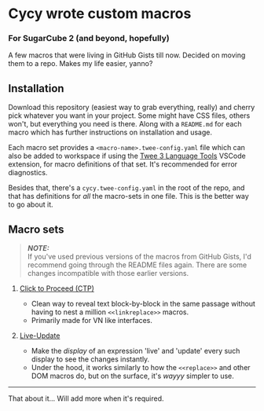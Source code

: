 # Cycy wrote custom macros
### For SugarCube 2 (and beyond, hopefully)

A few macros that were living in GitHub Gists till now. Decided on moving them to a repo. Makes my life easier, yanno?

## Installation

Download this repository (easiest way to grab everything, really) and cherry pick whatever you want in your project. Some might have CSS files, others won't, but everything you need is there. Along with a `README.md` for each macro which has further instructions on installation and usage.

Each macro set provides a `<macro-name>.twee-config.yaml` file which can also be added to workspace if using the [Twee 3 Language Tools](https://marketplace.visualstudio.com/items?itemName=cyrusfirheir.twee3-language-tools) VSCode extension, for macro definitions of that set. It's recommended for error diagnostics.

Besides that, there's a `cycy.twee-config.yaml` in the root of the repo, and that has definitions for *all* the macro-sets in one file. This is the better way to go about it.

## Macro sets

> ***NOTE:***  
> If you've used previous versions of the macros from GitHub Gists, I'd recommend going through the README files again. There are some changes incompatible with those earlier versions.

1. [Click to Proceed (CTP)](https://github.com/cyrusfirheir/cycy-wrote-custom-macros/blob/master/click-to-proceed)  
    - Clean way to reveal text block-by-block in the same passage without having to nest a million `<<linkreplace>>` macros.  
    - Primarily made for VN like interfaces.  


2. [Live-Update](https://github.com/cyrusfirheir/cycy-wrote-custom-macros/blob/master/live-update)  
    - Make the *display* of an expression 'live' and 'update' every such display to see the changes instantly.
    - Under the hood, it works similarly to how the `<<replace>>` and other DOM macros do, but on the surface, it's *wayyy* simpler to use.

---

That about it... Will add more when it's required.
